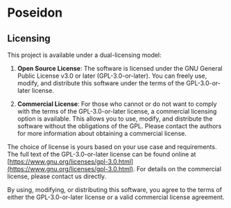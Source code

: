 # Poseidon

## Licensing

This project is available under a dual-licensing model:

1. **Open Source License**: The software is licensed under the GNU General Public License v3.0 or later (GPL-3.0-or-later). You can freely use, modify, and distribute this software under the terms of the GPL-3.0-or-later license.

2. **Commercial License**: For those who cannot or do not want to comply with the terms of the GPL-3.0-or-later license, a commercial licensing option is available. This allows you to use, modify, and distribute the software without the obligations of the GPL. Please contact the authors for more information about obtaining a commercial license.

The choice of license is yours based on your use case and requirements. The full text of the GPL-3.0-or-later license can be found online at [https://www.gnu.org/licenses/gpl-3.0.html](https://www.gnu.org/licenses/gpl-3.0.html). For details on the commercial license, please contact us directly.

By using, modifying, or distributing this software, you agree to the terms of either the GPL-3.0-or-later license or a valid commercial license agreement.
